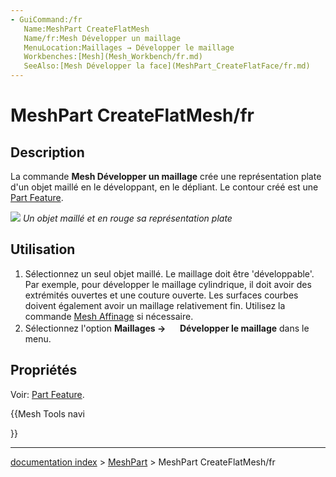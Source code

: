 ```yaml
---
- GuiCommand:/fr
   Name:MeshPart CreateFlatMesh
   Name/fr:Mesh Développer un maillage
   MenuLocation:Maillages → Développer le maillage
   Workbenches:[Mesh](Mesh_Workbench/fr.md)
   SeeAlso:[Mesh Développer la face](MeshPart_CreateFlatFace/fr.md)
---
```


# MeshPart CreateFlatMesh/fr

## Description

La commande **Mesh Développer un maillage** crée une représentation plate d\'un objet maillé en le développant, en le dépliant. Le contour créé est une [Part Feature](Part_Feature/fr.md).

![](images/MeshPart_CreateFlatMesh_example.png ) 
*Un objet maillé et en rouge sa représentation plate*

## Utilisation

1.  Sélectionnez un seul objet maillé. Le maillage doit être \'développable\'. Par exemple, pour développer le maillage cylindrique, il doit avoir des extrémités ouvertes et une couture ouverte. Les surfaces courbes doivent également avoir un maillage relativement fin. Utilisez la commande [Mesh Affinage](Mesh_RemeshGmsh/fr.md) si nécessaire.
2.  Sélectionnez l\'option **Maillages → <img src="images/MeshPart_CreateFlatMesh.svg" width=16px> Développer le maillage** dans le menu.

## Propriétés

Voir: [Part Feature](Part_Feature/fr.md).





{{Mesh Tools navi

}}

---
[documentation index](../README.md) > [MeshPart](MeshPart_Workbench.md) > MeshPart CreateFlatMesh/fr

